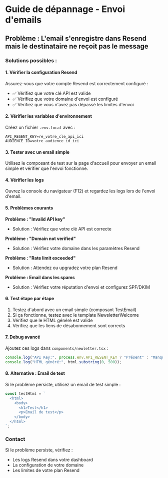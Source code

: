 # Guide de dépannage - Envoi d'emails

## Problème : L'email s'enregistre dans Resend mais le destinataire ne reçoit pas le message

### Solutions possibles :

#### 1. **Vérifier la configuration Resend**

Assurez-vous que votre compte Resend est correctement configuré :

- ✅ Vérifiez que votre clé API est valide
- ✅ Vérifiez que votre domaine d'envoi est configuré
- ✅ Vérifiez que vous n'avez pas dépassé les limites d'envoi

#### 2. **Vérifier les variables d'environnement**

Créez un fichier `.env.local` avec :

```env
API_RESENT_KEY=re_votre_cle_api_ici
AUDIENCE_ID=votre_audience_id_ici
```

#### 3. **Tester avec un email simple**

Utilisez le composant de test sur la page d'accueil pour envoyer un email simple et vérifier que l'envoi fonctionne.

#### 4. **Vérifier les logs**

Ouvrez la console du navigateur (F12) et regardez les logs lors de l'envoi d'email.

#### 5. **Problèmes courants**

**Problème : "Invalid API key"**
- Solution : Vérifiez que votre clé API est correcte

**Problème : "Domain not verified"**
- Solution : Vérifiez votre domaine dans les paramètres Resend

**Problème : "Rate limit exceeded"**
- Solution : Attendez ou upgradez votre plan Resend

**Problème : Email dans les spams**
- Solution : Vérifiez votre réputation d'envoi et configurez SPF/DKIM

#### 6. **Test étape par étape**

1. Testez d'abord avec un email simple (composant TestEmail)
2. Si ça fonctionne, testez avec le template NewsletterWelcome
3. Vérifiez que le HTML généré est valide
4. Vérifiez que les liens de désabonnement sont corrects

#### 7. **Debug avancé**

Ajoutez ces logs dans `components/newletter.tsx` :

```javascript
console.log("API Key:", process.env.API_RESENT_KEY ? "Présent" : "Manquant");
console.log("HTML généré:", html.substring(0, 500));
```

#### 8. **Alternative : Email de test**

Si le problème persiste, utilisez un email de test simple :

```javascript
const testHtml = `
  <html>
    <body>
      <h1>Test</h1>
      <p>Email de test</p>
    </body>
  </html>
`;
```

### Contact

Si le problème persiste, vérifiez :
- Les logs Resend dans votre dashboard
- La configuration de votre domaine
- Les limites de votre plan Resend 